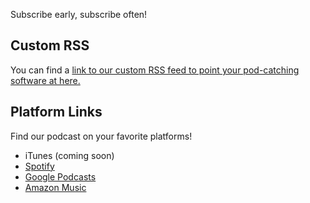 Subscribe early, subscribe often!

## Custom RSS 

You can find a [link to our custom RSS feed to point your pod-catching software at here.](https://grogpod.zone/feed.xml)


## Platform Links
Find our podcast on your favorite platforms!

* iTunes (coming soon)
* [Spotify](https://open.spotify.com/show/655SEhPUWIC77oO3hILe0b)
* [Google Podcasts](https://podcasts.google.com/feed/aHR0cHM6Ly9ncm9ncG9kLnpvbmUvZmVlZC54bWw)
* [Amazon Music](https://music.amazon.com/podcasts/3122fa8f-6b40-458a-b280-4711665b7623/grogpod)

